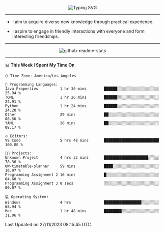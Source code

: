 <p align="center">
  <img src="https://readme-typing-svg.demolab.com?font=Fira+Code&weight=500&size=32&duration=2500&pause=1600&center=true&vCenter=true&random=false&width=1024&height=64&lines=Hi+there+%F0%9F%91%8B;I'm+delighted+you+could+make+it+here+%F0%9F%8E%89;I'm+Harry%2C+a+college+student+still+finding+my+way" alt="Typing SVG" />
</p>


---


- I aim to acquire diverse new knowledge through practical experience.

- I aspire to engage in friendly interactions with everyone and form interesting friendships.


---


<p align="center">
  <img src="https://github-readme-stats.vercel.app/api?username=Harry-Jing&show_icons=true" alt="github-readme-stats"/>
</p>


---

<!--START_SECTION:waka-->
📊 **This Week I Spent My Time On** 

```text
🕑︎ Time Zone: America/Los_Angeles

💬 Programming Languages: 
Java Properties          1 hr 30 mins        ██████░░░░░░░░░░░░░░░░░░░   25.94 % 
TOML                     1 hr 26 mins        ██████░░░░░░░░░░░░░░░░░░░   24.91 % 
Python                   1 hr 24 mins        ██████░░░░░░░░░░░░░░░░░░░   24.20 % 
Other                    29 mins             ██░░░░░░░░░░░░░░░░░░░░░░░   08.56 % 
YAML                     28 mins             ██░░░░░░░░░░░░░░░░░░░░░░░   08.17 % 

🔥 Editors: 
VS Code                  5 hrs 48 mins       █████████████████████████   100.00 % 

🐱‍💻 Projects: 
Unknown Project          4 hrs 33 mins       ████████████████████░░░░░   78.36 % 
UW-timetable-planner     59 mins             ████░░░░░░░░░░░░░░░░░░░░░   16.97 % 
Programming Assignment 2 16 mins             █░░░░░░░░░░░░░░░░░░░░░░░░   04.60 % 
Programming Assignment 3 0 secs              ░░░░░░░░░░░░░░░░░░░░░░░░░   00.07 % 

💻 Operating System: 
Windows                  4 hrs               █████████████████░░░░░░░░   68.94 % 
Mac                      1 hr 48 mins        ████████░░░░░░░░░░░░░░░░░   31.06 % 
```


 Last Updated on 27/11/2023 08:15:45 UTC
<!--END_SECTION:waka-->
